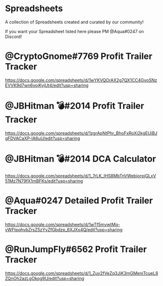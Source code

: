 # Spreadsheets

A collection of Spreadsheets created and curated by our community!

If you want your Spreadsheet listed here please PM @Aqua#0247 on Discord!

# @CryptoGnome#7769 Profit Trailer Tracker

https://docs.google.com/spreadsheets/d/1wYKVQOrAX2g7QX1CC4GvoSNzEVVK9d7wn6vojKyjUt4/edit?usp=sharing

# @JBHitman 💣#2014 Profit Trailer Tracker

https://docs.google.com/spreadsheets/d/1zgrApNtPhr_BhoFxRoXi2kgEUiBJgFDVACaXP-lA6uU/edit?usp=sharing

# @JBHitman 💣#2014 DCA Calculator

https://docs.google.com/spreadsheets/d/1_7rLK_lHS8MbTnVWebjorpjGLxV51Mz7N79fX1mBFKs/edit?usp=sharing

# @Aqua#0247 Detailed Profit Trailer Tracker

https://docs.google.com/spreadsheets/d/1wTf5mywtMq-vWFtpqhvbZrsZ5zYvZfGbdzp_6XJXx4Q/edit?usp=sharing

# @RunJumpFly#6562 Profit Trailer Tracker

https://docs.google.com/spreadsheets/d/1_Zuy2fVeZq3JjK3mGMeniTcueL8ZQnOh2azLgOkog9U/edit?usp=sharing


